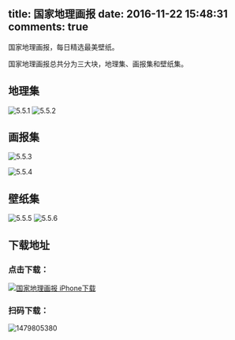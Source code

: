 title: 国家地理画报
date: 2016-11-22 15:48:31
comments: true
---

国家地理画报，每日精选最美壁纸。

国家地理画报总共分为三大块，地理集、画报集和壁纸集。

## 地理集
![5.5.1](http://7xooko.com1.z0.glb.clouddn.com/2016-11-22-5.5.1.png)
![5.5.2](http://7xooko.com1.z0.glb.clouddn.com/2016-11-22-5.5.2.png)

## 画报集
![5.5.3](http://7xooko.com1.z0.glb.clouddn.com/2016-11-22-5.5.3.png)

![5.5.4](http://7xooko.com1.z0.glb.clouddn.com/2016-11-22-5.5.4.png)

## 壁纸集
![5.5.5](http://7xooko.com1.z0.glb.clouddn.com/2016-11-22-5.5.5.png)
![5.5.6](http://7xooko.com1.z0.glb.clouddn.com/2016-11-22-5.5.6.png)

## 下载地址

### 点击下载：

[![国家地理画报 iPhone下载](http://7xooko.com1.z0.glb.clouddn.com/2016-11-22-NGP-iPhone-Download.png)](https://itunes.apple.com/us/app/guo-jia-de-li-hua-bao/id1178885979?l=zh&ls=1&mt=8)

### 扫码下载：

![1479805380](http://7xooko.com1.z0.glb.clouddn.com/2016-11-22-1479805380.png)



